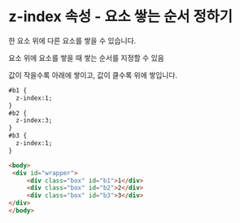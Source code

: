 # z-index 속성 - 요소 쌓는 순서 정하기

한 요소 위에 다른 요소를 쌓을 수 있습니다.

요소 위에 요소를 쌓을 때 쌓는 순서를 지정할 수 있음

값이 작을수록 아래에 쌓이고, 값이 클수록 위에 쌓입니다.

```html
#b1 {              
  z-index:1;  
}  
#b2 {             
  z-index:3;  
}  
#b3 {  
  z-index:1;  
}

<body>  
 <div id="wrapper">  
	 <div class="box" id="b1">1</div>  
	 <div class="box" id="b2">2</div>  
	 <div class="box" id="b3">3</div>  
</div>
</body>
```
